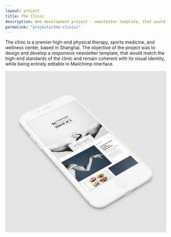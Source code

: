 ```yaml
---
layout: project
title: The Clinic
description: Web development project - newsletter template, that would remain coherent with visual identity, while being entirely editable in Mailchimp interface.  
permalink: "projects/the-clinic/"
---
```


The clinic is a premier high-end physical therapy, sports medicine, and wellness center, based in Shanghai. The objective of the project was to design and develop a responsive newsletter template, that would match the high-end standards of the clinic and remain coherent with its visual identity, while being entirely  editable in Mailchimp interface.  

![the clinic](/assets/img/projects/the-clinic/the-clinic.png)
